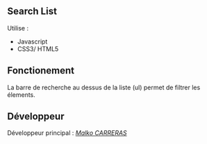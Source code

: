 ## Search List
Utilise :
 - Javascript
 - CSS3/ HTML5


## Fonctionement

La barre de recherche au dessus de la liste (ul) permet de filtrer les élements.

## Développeur

Développeur principal : [*Malko CARRERAS*](https://github.com/YeTsukyan)
